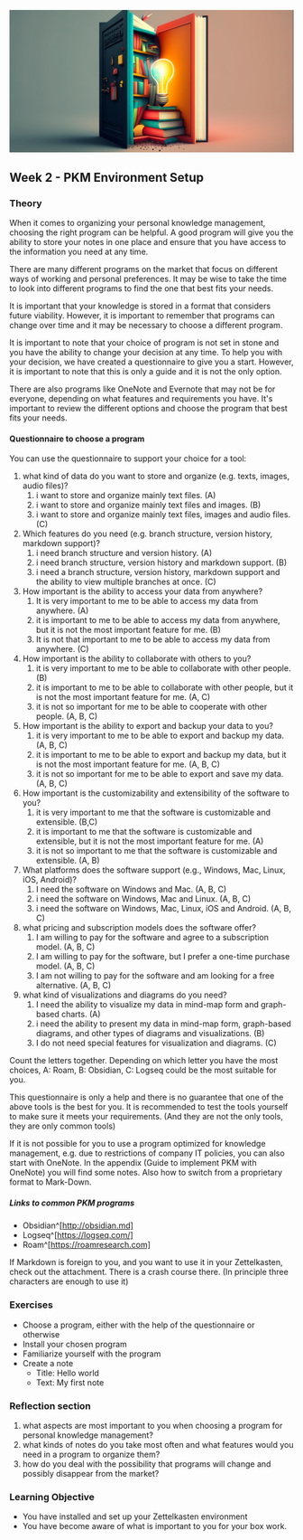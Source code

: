 ![Wählen eines Programms für die PKM-Umgebung](images/woche2.png)
## Week 2 - PKM Environment Setup

### Theory

When it comes to organizing your personal knowledge management, choosing the right program can be helpful. A good program will give you the ability to store your notes in one place and ensure that you have access to the information you need at any time.

There are many different programs on the market that focus on different ways of working and personal preferences. It may be wise to take the time to look into different programs to find the one that best fits your needs.

It is important that your knowledge is stored in a format that considers future viability. However, it is important to remember that programs can change over time and it may be necessary to choose a different program.

It is important to note that your choice of program is not set in stone and you have the ability to change your decision at any time. To help you with your decision, we have created a questionnaire to give you a start. However, it is important to note that this is only a guide and it is not the only option.

There are also programs like OneNote and Evernote that may not be for everyone, depending on what features and requirements you have. It's important to review the different options and choose the program that best fits your needs.


#### Questionnaire to choose a program
You can use the questionnaire to support your choice for a tool:

1. what kind of data do you want to store and organize (e.g. texts, images, audio files)?
	1. i want to store and organize mainly text files. (A)
	2. i want to store and organize mainly text files and images. (B)
	3. i want to store and organize mainly text files, images and audio files. (C)
2. Which features do you need (e.g. branch structure, version history, markdown support)?
	1. i need branch structure and version history. (A)
	2. i need branch structure, version history and markdown support. (B)
	3. i need a branch structure, version history, markdown support and the ability to view multiple branches at once. (C)
3. How important is the ability to access your data from anywhere?
	1. It is very important to me to be able to access my data from anywhere. (A)
	2. it is important to me to be able to access my data from anywhere, but it is not the most important feature for me. (B)
	3. It is not that important to me to be able to access my data from anywhere. (C)
4. How important is the ability to collaborate with others to you?
	1. it is very important to me to be able to collaborate with other people. (B)
	2. it is important to me to be able to collaborate with other people, but it is not the most important feature for me. (A, C)
	3. it is not so important for me to be able to cooperate with other people. (A, B, C)
5. How important is the ability to export and backup your data to you?
	1. it is very important to me to be able to export and backup my data. (A, B, C)
	2. it is important to me to be able to export and backup my data, but it is not the most important feature for me. (A, B, C)
	3. it is not so important for me to be able to export and save my data. (A, B, C)
6. How important is the customizability and extensibility of the software to you?
	1. it is very important to me that the software is customizable and extensible. (B,C)
	2. it is important to me that the software is customizable and extensible, but it is not the most important feature for me. (A)
	3. it is not so important to me that the software is customizable and extensible. (A, B)
7. What platforms does the software support (e.g., Windows, Mac, Linux, iOS, Android)?
	1. I need the software on Windows and Mac. (A, B, C)
	2. i need the software on Windows, Mac and Linux. (A, B, C)
	3. i need the software on Windows, Mac, Linux, iOS and Android. (A, B, C)
8. what pricing and subscription models does the software offer?
	1. I am willing to pay for the software and agree to a subscription model. (A, B, C)
	2. I am willing to pay for the software, but I prefer a one-time purchase model. (A, B, C)
	3. I am not willing to pay for the software and am looking for a free alternative. (A, B, C)
9. what kind of visualizations and diagrams do you need?
	1. I need the ability to visualize my data in mind-map form and graph-based charts. (A)
	2. i need the ability to present my data in mind-map form, graph-based diagrams, and other types of diagrams and visualizations. (B)
	3. I do not need special features for visualization and diagrams. (C)

Count the letters together. Depending on which letter you have the most choices, A: Roam, B: Obsidian, C: Logseq could be the most suitable for you.

This questionnaire is only a help and there is no guarantee that one of the above tools is the best for you. It is recommended to test the tools yourself to make sure it meets your requirements.
(And they are not the only tools, they are only common tools)

If it is not possible for you to use a program optimized for knowledge management, e.g. due to restrictions of company IT policies, you can also start with OneNote. In the appendix (Guide to implement PKM with OneNote) you will find some notes. Also how to switch from a proprietary format to Mark-Down.

##### Links to common PKM programs
- Obsidian^[http://obsidian.md]
- Logseq^[https://logseq.com/]
- Roam^[https://roamresearch.com]

If Markdown is foreign to you, and you want to use it in your Zettelkasten, check out the attachment. There is a crash course there. (In principle three characters are enough to use it)


### Exercises
- Choose a program, either with the help of the questionnaire or otherwise
- Install your chosen program
- Familiarize yourself with the program
- Create a note
	- Title: Hello world
	- Text: My first note

### Reflection section
1. what aspects are most important to you when choosing a program for personal knowledge management?
2. what kinds of notes do you take most often and what features would you need in a program to organize them?
3. how do you deal with the possibility that programs will change and possibly disappear from the market?

### Learning Objective
- You have installed and set up your Zettelkasten environment
- You have become aware of what is important to you for your box work.
